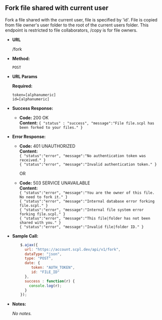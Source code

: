 **Fork file shared with current user**
----
Fork a file shared with the current user, file is specified by 'id'. File is copied from file owner's user folder to the root of the current users folder. This endpoint is restricted to file collaborators, /copy is for file owners.

* **URL**

  /fork

* **Method:**

  `POST`

*  **URL Params**

   **Required:**

   `token=[alphanumeric]`<br/>
   `id=[alphanumeric]`

* **Success Response:**

     * **Code:** 200 OK <br />
       **Content:** `{ "status" : "success", "message":"File file.scpl has been forked to your files." }`

* **Error Response:**

   * **Code:** 401 UNAUTHORIZED <br />
     **Content:**<br/>
     `{ "status":"error", "message":"No authentication token was received." }`<br/>
     `{ "status":"error", "message":"Invalid authentication token." }`

     OR

    * **Code:** 503 SERVICE UNAVAILABLE <br />
       **Content:**<br/>
       `{ "status":"error", "message":"You are the owner of this file. No need to fork it." }`<br/>
       `{ "status":"error", "message":"Internal database error forking file.scpl." }`<br/>
       `{ "status":"error", "message":"Internal file system error forking file.scpl." }`<br/>
       `{ "status":"error", "message":"This file|folder has not been shared with you." }`<br/>
       `{ "status":"error", "message":"Invalid file|folder ID." }`

* **Sample Call:**

```javascript
       $.ajax({
         url: "https://account.scpl.dev/api/v1/fork",
         dataType: "json",
         type: "POST",
         date: {
            token: "AUTH_TOKEN",
            id: "FILE_ID"
         },
         success : function(r) {
           console.log(r);
         }
       });
```

* **Notes:**

     _No notes._
